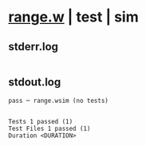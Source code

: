 # [range.w](../../../../../../examples/tests/sdk_tests/std/range.w) | test | sim

## stderr.log
```log

```

## stdout.log
```log
pass ─ range.wsim (no tests)
 
 
Tests 1 passed (1)
Test Files 1 passed (1)
Duration <DURATION>
```

